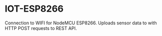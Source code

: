 # IOT-ESP8266

Connection to WIFI for NodeMCU ESP8266. 
Uploads sensor data to with HTTP POST requests to REST API.
